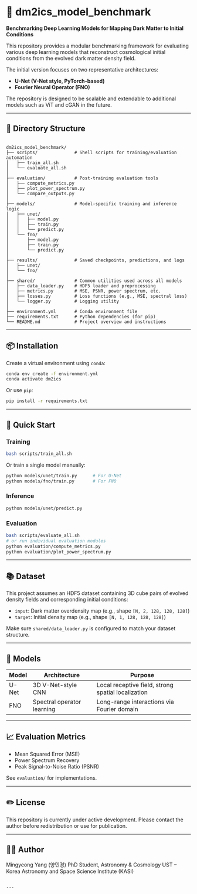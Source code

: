 
# 🧠 dm2ics_model_benchmark

**Benchmarking Deep Learning Models for Mapping Dark Matter to Initial Conditions**

This repository provides a modular benchmarking framework for evaluating various deep learning models that reconstruct cosmological initial conditions from the evolved dark matter density field.

The initial version focuses on two representative architectures:
- **U-Net (V-Net style, PyTorch-based)**
- **Fourier Neural Operator (FNO)**

The repository is designed to be scalable and extendable to additional models such as ViT and cGAN in the future.

---

## 📁 Directory Structure

```

dm2ics_model_benchmark/
├── scripts/              # Shell scripts for training/evaluation automation
│   ├── train_all.sh
│   └── evaluate_all.sh
│
├── evaluation/           # Post-training evaluation tools
│   ├── compute_metrics.py
│   ├── plot_power_spectrum.py
│   └── compare_outputs.py
│
├── models/               # Model-specific training and inference logic
│   ├── unet/
│   │   ├── model.py
│   │   ├── train.py
│   │   └── predict.py
│   └── fno/
│       ├── model.py
│       ├── train.py
│       └── predict.py
│
├── results/              # Saved checkpoints, predictions, and logs
│   ├── unet/
│   └── fno/
│
├── shared/               # Common utilities used across all models
│   ├── data_loader.py    # HDF5 loader and preprocessing
│   ├── metrics.py        # MSE, PSNR, power spectrum, etc.
│   ├── losses.py         # Loss functions (e.g., MSE, spectral loss)
│   └── logger.py         # Logging utility
│
├── environment.yml       # Conda environment file
├── requirements.txt      # Python dependencies (for pip)
└── README.md             # Project overview and instructions

```

---

## 📦 Installation

Create a virtual environment using `conda`:

```bash
conda env create -f environment.yml
conda activate dm2ics
```

Or use `pip`:

```bash
pip install -r requirements.txt
```

---

## 🧪 Quick Start

### Training

```bash
bash scripts/train_all.sh
```

Or train a single model manually:

```bash
python models/unet/train.py      # For U-Net
python models/fno/train.py       # For FNO
```

### Inference

```bash
python models/unet/predict.py
```

### Evaluation

```bash
bash scripts/evaluate_all.sh
# or run individual evaluation modules
python evaluation/compute_metrics.py
python evaluation/plot_power_spectrum.py
```

---

## 📚 Dataset

This project assumes an HDF5 dataset containing 3D cube pairs of evolved density fields and corresponding initial conditions:

* `input`: Dark matter overdensity map (e.g., shape `[N, 2, 128, 128, 128]`)
* `target`: Initial density map (e.g., shape `[N, 1, 128, 128, 128]`)

Make sure `shared/data_loader.py` is configured to match your dataset structure.

---

## 🧠 Models

| Model | Architecture               | Purpose                                            |
| ----- | -------------------------- | -------------------------------------------------- |
| U-Net | 3D V-Net-style CNN         | Local receptive field, strong spatial localization |
| FNO   | Spectral operator learning | Long-range interactions via Fourier domain         |

---

## 📈 Evaluation Metrics

* Mean Squared Error (MSE)
* Power Spectrum Recovery
* Peak Signal-to-Noise Ratio (PSNR)

See `evaluation/` for implementations.

---

## ✏️ License

This repository is currently under active development. Please contact the author before redistribution or use for publication.

---

## 👩‍💻 Author

Mingyeong Yang (양민경)
PhD Student, Astronomy & Cosmology
UST – Korea Astronomy and Space Science Institute (KASI)

```

---